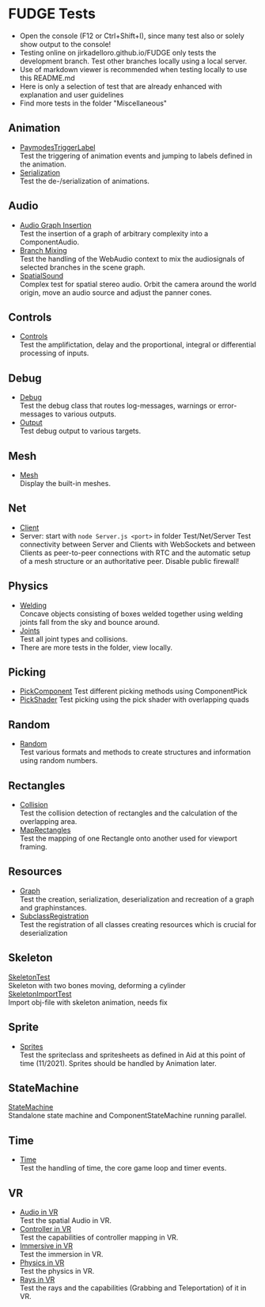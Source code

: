 # FUDGE Tests

- Open the console (F12 or Ctrl+Shift+I), since many test also or solely show output to the console!
- Testing online on jirkadelloro.github.io/FUDGE only tests the development branch. Test other branches locally using a local server.
- Use of markdown viewer is recommended when testing locally to use this README.md
- Here is only a selection of test that are already enhanced with explanation and user guidelines
- Find more tests in the folder "Miscellaneous"

## Animation

- [PaymodesTriggerLabel](Animation/PlaymodesTriggerLabel/Test.html)  
  Test the triggering of animation events and jumping to labels defined in the animation.
- [Serialization](Animation/Serialization/Test.html)  
  Test the de-/serialization of animations.

## Audio

- [Audio Graph Insertion](Audio/GraphInsertion/Test.html)  
  Test the insertion of a graph of arbitrary complexity into a ComponentAudio.
- [Branch Mixing](Audio/BranchMix/Test.html)  
  Test the handling of the WebAudio context to mix the audiosignals of selected branches in the scene graph.
- [SpatialSound](Audio/SpatialSound/Test.html)  
  Complex test for spatial stereo audio. Orbit the camera around the world origin, move an audio source and adjust the panner cones.

## Controls

- [Controls](Controls/Test.html)  
  Test the amplifictation, delay and the proportional, integral or differential processing of inputs.

## Debug

- [Debug](Debug/Test.html)  
  Test the debug class that routes log-messages, warnings or error-messages to various outputs.
- [Output](Debug/ScreenToRayToScreen/Test.html)  
  Test debug output to various targets.

## Mesh

- [Mesh](Mesh/Test.html)  
  Display the built-in meshes.

## Net

- [Client](Net/Client/index.html)
- Server: start with `node Server.js <port>` in folder Test/Net/Server
  Test connectivity between Server and Clients with WebSockets and between Clients as peer-to-peer connections with RTC and the automatic setup of a mesh structure or an authoritative peer. Disable public firewall!

## Physics

- [Welding](Physics/Convex_ChairTest/FudgePhysics_ConvexWelding.html)  
  Concave objects consisting of boxes welded together using welding joints fall from the sky and bounce around.
- [Joints](Physics/Phase2_Joints/Main.html)  
  Test all joint types and collisions.
- There are more tests in the folder, view locally.

## Picking

- [PickComponent](Picking/PickComponent/MeshZoo.html)
  Test different picking methods using ComponentPick
- [PickShader](Picking/PickShader/Picking.html)
  Test picking using the pick shader with overlapping quads

## Random

- [Random](Random/Test.html)  
  Test various formats and methods to create structures and information using random numbers.

## Rectangles

- [Collision](Rectangles/Collision/Test.html)  
  Test the collision detection of rectangles and the calculation of the overlapping area.
- [MapRectangles](Rectangles/MapRectangles/Test.html)  
  Test the mapping of one Rectangle onto another used for viewport framing.

## Resources

- [Graph](Resources/Graph/Test.html)  
  Test the creation, serialization, deserialization and recreation of a graph and graphinstances.
- [SubclassRegistration](Resources/SubclassRegistration/Test.html)  
  Test the registration of all classes creating resources which is crucial for deserialization

## Skeleton

[SkeletonTest](Skeleton/SkeletonTest.html)  
Skeleton with two bones moving, deforming a cylinder  
[SkeletonImportTest](Skeleton/SkeletonImportTest.html)  
Import obj-file with skeleton animation, needs fix

## Sprite

- [Sprites](Sprite/Test.html)  
  Test the spriteclass and spritesheets as defined in Aid at this point of time (11/2021). Sprites should be handled by Animation later.

## StateMachine

[StateMachine](StateMachine/Test.html)  
Standalone state machine and ComponentStateMachine running parallel.

## Time

- [Time](Time/Test.html)  
  Test the handling of time, the core game loop and timer events.

## VR

- [Audio in VR](VR/Audio/AudioTest.html)  
  Test the spatial Audio in VR.
- [Controller in VR](VR/Audio/ControllerTest.html)  
  Test the capabilities of controller mapping in VR.
- [Immersive in VR](VR/Audio/ImmersiveTest.html)  
  Test the immersion in VR.
- [Physics in VR](VR/Audio/PhysicsTest.html)  
  Test the physics in VR.
- [Rays in VR](VR/Audio/RayTest.html)  
  Test the rays and the capabilities (Grabbing and Teleportation) of it in VR.
